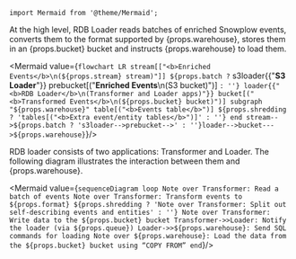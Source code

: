 ```mdx-code-block
import Mermaid from '@theme/Mermaid';
```

<p>At the high level, RDB Loader reads batches of enriched Snowplow events, converts them to the format supported by {props.warehouse}, stores them in an {props.bucket} bucket and instructs {props.warehouse} to load them.</p>

<Mermaid value={`
flowchart LR
  stream[["<b>Enriched Events</b>\n(${props.stream} stream)"]]
  ${props.batch ? `
    s3loader{{"<b>S3 Loader</b>"}}
    prebucket[("<b>Enriched Events</b>\n(S3 bucket)")]
  ` : ''}
  loader{{"<b>RDB Loader</b>\n(Transformer and Loader apps)"}}
  bucket[("<b>Transformed Events</b>\n(${props.bucket} bucket)")]
  subgraph "${props.warehouse}"
    table[("<b>Events table</b>")]
    ${props.shredding ? 'tables[("<b>Extra event/entity tables</b>")]' : ''}
  end
  stream-->${props.batch ? 's3loader-->prebucket-->' : ''}loader-->bucket--->${props.warehouse}
`}/>

<p>RDB loader consists of two applications: Transformer and Loader. The following diagram illustrates the interaction between them and {props.warehouse}.</p>

<Mermaid value={`
sequenceDiagram
  loop
    Note over Transformer: Read a batch of events
    Note over Transformer: Transform events to ${props.format}
    ${props.shredding ? 'Note over Transformer: Split out self-describing events and entities' : ''}
    Note over Transformer: Write data to the ${props.bucket} bucket
    Transformer->>Loader: Notify the loader (via ${props.queue})
    Loader->>${props.warehouse}: Send SQL commands for loading
    Note over ${props.warehouse}: Load the data from the ${props.bucket} bucket using “COPY FROM”
  end
`}/>
